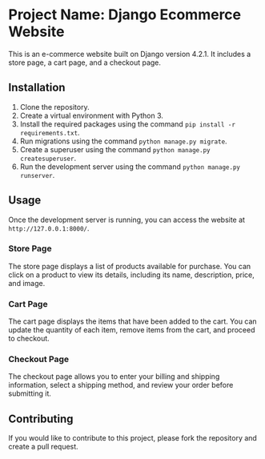# Project Name: Django Ecommerce Website

This is an e-commerce website built on Django version 4.2.1. It includes a store page, a cart page, and a checkout page.

## Installation

1. Clone the repository.
2. Create a virtual environment with Python 3.
3. Install the required packages using the command `pip install -r requirements.txt`.
4. Run migrations using the command `python manage.py migrate`.
5. Create a superuser using the command `python manage.py createsuperuser`.
6. Run the development server using the command `python manage.py runserver`.

## Usage

Once the development server is running, you can access the website at `http://127.0.0.1:8000/`.

### Store Page

The store page displays a list of products available for purchase. You can click on a product to view its details, including its name, description, price, and image.

### Cart Page

The cart page displays the items that have been added to the cart. You can update the quantity of each item, remove items from the cart, and proceed to checkout.

### Checkout Page

The checkout page allows you to enter your billing and shipping information, select a shipping method, and review your order before submitting it.

## Contributing

If you would like to contribute to this project, please fork the repository and create a pull request.
